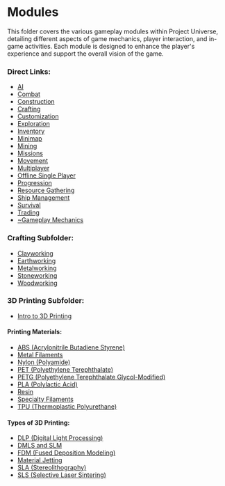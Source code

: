 # Modules

This folder covers the various gameplay modules within Project Universe, detailing different aspects of game mechanics, player interaction, and in-game activities. Each module is designed to enhance the player's experience and support the overall vision of the game.

### Direct Links:
- [AI](./Modules/AI.md)
- [Combat](./Modules/Combat.md)
- [Construction](./Modules/Construction.md)
- [Crafting](./Modules/Crafting.md)
- [Customization](./Modules/Customization.md)
- [Exploration](./Modules/Exploration.md)
- [Inventory](./Modules/Inventory.md)
- [Minimap](./Modules/Minimap.md)
- [Mining](./Modules/Mining.md)
- [Missions](./Modules/Missions.md)
- [Movement](./Modules/Movement.md)
- [Multiplayer](./Modules/Multiplayer.md)
- [Offline Single Player](./Modules/Offline%20Single%20Player.md)
- [Progression](./Modules/Progression.md)
- [Resource Gathering](./Modules/Resource%20Gathering.md)
- [Ship Management](./Modules/Ship%20Management.md)
- [Survival](./Modules/Survival.md)
- [Trading](./Modules/Trading.md)
- [~Gameplay Mechanics](./Modules/~Gameplay%20Mechanics.md)

### Crafting Subfolder:
- [Clayworking](./Modules/Crafting/Clayworking.md)
- [Earthworking](./Modules/Crafting/Earthworking.md)
- [Metalworking](./Modules/Crafting/Metalworking.md)
- [Stoneworking](./Modules/Crafting/Stoneworking.md)
- [Woodworking](./Modules/Crafting/Woodworking.md)

### 3D Printing Subfolder:
- [Intro to 3D Printing](./Modules/Crafting/3D%20Printing/Intro%20to%203D%20Printing.md)

#### Printing Materials:
- [ABS (Acrylonitrile Butadiene Styrene)](./Modules/Crafting/3D%20Printing/Printing%20Materials/ABS%20(Acrylonitrile%20Butadiene%20Styrene).md)
- [Metal Filaments](./Modules/Crafting/3D%20Printing/Printing%20Materials/Metal%20Filaments.md)
- [Nylon (Polyamide)](./Modules/Crafting/3D%20Printing/Printing%20Materials/Nylon%20(Polyamide).md)
- [PET (Polyethylene Terephthalate)](./Modules/Crafting/3D%20Printing/Printing%20Materials/PET%20(Polyethylene%20Terephthalate).md)
- [PETG (Polyethylene Terephthalate Glycol-Modified)](./Modules/Crafting/3D%20Printing/Printing%20Materials/PETG%20(Polyethylene%20Terephthalate%20Glycol-Modified).md)
- [PLA (Polylactic Acid)](./Modules/Crafting/3D%20Printing/Printing%20Materials/PLA%20(Polylactic%20Acid).md)
- [Resin](./Modules/Crafting/3D%20Printing/Printing%20Materials/Resin.md)
- [Specialty Filaments](./Modules/Crafting/3D%20Printing/Printing%20Materials/Specialty%20Filaments.md)
- [TPU (Thermoplastic Polyurethane)](./Modules/Crafting/3D%20Printing/Printing%20Materials/TPU%20(Thermoplastic%20Polyurethane).md)

#### Types of 3D Printing:
- [DLP (Digital Light Processing)](./Modules/Crafting/3D%20Printing/Types%20of%203D%20Printing/DLP%20(Digital%20Light%20Processing).md)
- [DMLS and SLM](./Modules/Crafting/3D%20Printing/Types%20of%203D%20Printing/DMLS%20(Direct%20Metal%20Laser%20Sintering)%20and%20SLM%20(Selective%20Laser%20Melting).md)
- [FDM (Fused Deposition Modeling)](./Modules/Crafting/3D%20Printing/Types%20of%203D%20Printing/FDM%20(Fused%20Deposition%20Modeling).md)
- [Material Jetting](./Modules/Crafting/3D%20Printing/Types%20of%203D%20Printing/Material%20Jetting.md)
- [SLA (Stereolithography)](./Modules/Crafting/3D%20Printing/Types%20of%203D%20Printing/SLA%20(Stereolithography).md)
- [SLS (Selective Laser Sintering)](./Modules/Crafting/3D%20Printing/Types%20of%203D%20Printing/SLS%20(Selective%20Laser%20Sintering).md)
